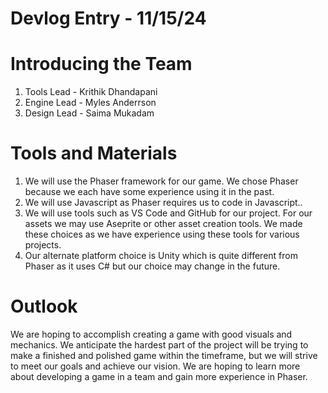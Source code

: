 # Devlog Entry - 11/15/24

# Introducing the Team
1. Tools Lead - Krithik Dhandapani
2. Engine Lead - Myles Anderrson
3. Design Lead - Saima Mukadam

# Tools and Materials
1. We will use the Phaser framework for our game. We chose Phaser because we each have some experience using it in the past.
2. We will use Javascript as Phaser requires us to code in Javascript..
3. We will use tools such as VS Code and GitHub for our project. For our assets we may use Aseprite or other asset creation tools. We made these choices as we have experience using these tools for various projects.
4. Our alternate platform choice is Unity which is quite different from Phaser as it uses C# but our choice may change in the future.

# Outlook
We are hoping to accomplish creating a game with good visuals and mechanics. We anticipate the hardest part of the project will be trying to make a finished and polished game within the timeframe, but we will strive to meet our goals and achieve our vision. We are hoping to learn more about developing a game in a team and gain more experience in Phaser.
